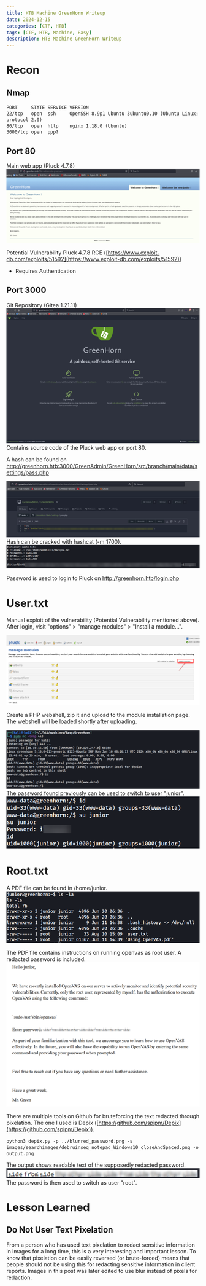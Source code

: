 ```yaml
---
title: HTB Machine GreenHorn Writeup
date: 2024-12-15
categories: [CTF, HTB]
tags: [CTF, HTB, Machine, Easy]
description: HTB Machine GreenHorn Writeup
---
```

# Recon
## Nmap
```
PORT     STATE SERVICE VERSION
22/tcp   open  ssh     OpenSSH 8.9p1 Ubuntu 3ubuntu0.10 (Ubuntu Linux; protocol 2.0)
80/tcp   open  http    nginx 1.18.0 (Ubuntu)
3000/tcp open  ppp?
```
## Port 80
Main web app (Pluck 4.7.8)
![Screenshot](/assets/img/htb-greenhorn-writeup-screenshot/image.png)

Potential Vulnerability
Pluck 4.7.8 RCE ([https://www.exploit-db.com/exploits/51592](https://www.exploit-db.com/exploits/51592))
- Requires Authentication
## Port 3000
Git Repository (Gitea 1.21.11)
![Screenshot](/assets/img/htb-greenhorn-writeup-screenshot/image_1.png)
Contains source code of the Pluck web app on port 80.

A hash can be found on http://greenhorn.htb:3000/GreenAdmin/GreenHorn/src/branch/main/data/settings/pass.php

![Screenshot](/assets/img/htb-greenhorn-writeup-screenshot/image_2.png)
Hash can be cracked with hashcat (-m 1700).
![Screenshot](/assets/img/htb-greenhorn-writeup-screenshot/image_3.png)

Password is used to login to Pluck on http://greenhorn.htb/login.php

# User.txt
Manual exploit of the vulnerability (Potential Vulnerability mentioned above).
After login, visit "options" > "manage modules" > "Install a module...".

![Screenshot](/assets/img/htb-greenhorn-writeup-screenshot/image_4.png)

Create a PHP webshell, zip it and upload to the module installation page. The webshell will be loaded shortly after uploading.

![Screenshot](/assets/img/htb-greenhorn-writeup-screenshot/image_5.png)
The password found previously can be used to switch to user "junior".
![Screenshot](/assets/img/htb-greenhorn-writeup-screenshot/image_6.png)

# Root.txt
A PDF file can be found in /home/junior.
![Screenshot](/assets/img/htb-greenhorn-writeup-screenshot/image_7.png)

The PDF file contains instructions on running openvas as root user. A redacted password is included.
![Screenshot](/assets/img/htb-greenhorn-writeup-screenshot/image_8.png)

There are multiple tools on Github for bruteforcing the text redacted through pixelation. The one I used is Depix ([https://github.com/spipm/Depix](https://github.com/spipm/Depix)).
```
python3 depix.py -p ../blurred_password.png -s images/searchimages/debruinseq_notepad_Windows10_closeAndSpaced.png -o output.png
```
The output shows readable text of the supposedly redacted password.
![Screenshot](/assets/img/htb-greenhorn-writeup-screenshot/image_9.png)
The password is then used to switch as user "root".

# Lesson Learned
## Do Not User Text Pixelation

From a person who has used text pixelation to redact sensitive information in images for a long time, this is a very interesting and important lesson. To know that pixelation can be easily reversed (or brute-forced) means that people should not be using this for redacting sensitive information in client reports. Images in this post was later edited to use blur instead of pixels for redaction.
